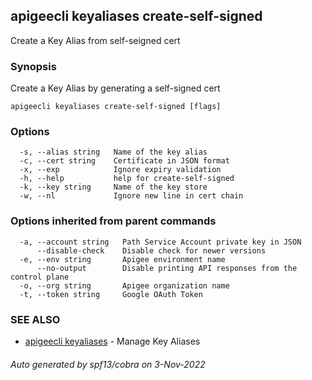 ## apigeecli keyaliases create-self-signed

Create a Key Alias from self-seigned cert

### Synopsis

Create a Key Alias by generating a self-signed cert

```
apigeecli keyaliases create-self-signed [flags]
```

### Options

```
  -s, --alias string   Name of the key alias
  -c, --cert string    Certificate in JSON format
  -x, --exp            Ignore expiry validation
  -h, --help           help for create-self-signed
  -k, --key string     Name of the key store
  -w, --nl             Ignore new line in cert chain
```

### Options inherited from parent commands

```
  -a, --account string   Path Service Account private key in JSON
      --disable-check    Disable check for newer versions
  -e, --env string       Apigee environment name
      --no-output        Disable printing API responses from the control plane
  -o, --org string       Apigee organization name
  -t, --token string     Google OAuth Token
```

### SEE ALSO

* [apigeecli keyaliases](apigeecli_keyaliases.md)	 - Manage Key Aliases

###### Auto generated by spf13/cobra on 3-Nov-2022
